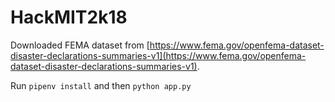 # HackMIT2k18

Downloaded FEMA dataset from [https://www.fema.gov/openfema-dataset-disaster-declarations-summaries-v1](https://www.fema.gov/openfema-dataset-disaster-declarations-summaries-v1).

Run `pipenv install` and then `python app.py`
